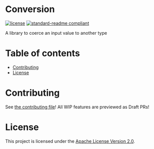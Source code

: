 # Conversion

[![license](https://img.shields.io/github/license/drolpi/Conversion?style=for-the-badge&color=b2204c)](../LICENSE)
[![standard-readme compliant](https://img.shields.io/badge/readme%20style-standard-brightgreen.svg?style=for-the-badge)](https://github.com/RichardLitt/standard-readme)

A library to coerce an input value to another type

# Table of contents

- [Contributing](#contributing)
- [License](#license)

# Contributing

See [the contributing file](https://github.com/AeroService/.github/blob/main/CONTRIBUTING.md)!
All WIP features are previewed as Draft PRs!

# License

This project is licensed under the [Apache License Version 2.0](../LICENSE).
